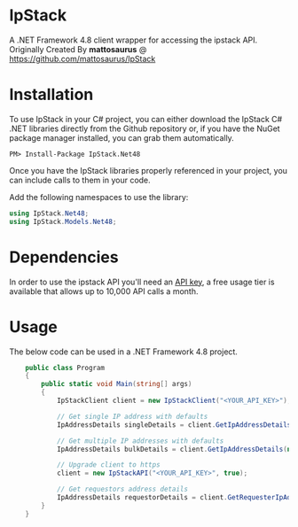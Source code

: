 # IpStack
A .NET Framework 4.8 client wrapper for accessing the ipstack API.
Originally Created By **mattosaurus** @ https://github.com/mattosaurus/IpStack

# Installation
To use IpStack in your C# project, you can either download the IpStack C# .NET libraries directly from the Github repository or, if you have the NuGet package manager installed, you can grab them automatically.

```
PM> Install-Package IpStack.Net48
```
Once you have the IpStack libraries properly referenced in your project, you can include calls to them in your code.

Add the following namespaces to use the library:

```C#
using IpStack.Net48;
using IpStack.Models.Net48;
```
# Dependencies
In order to use the ipstack API you'll need an [API key](https://ipstack.com/product), a free usage tier is available that allows up to 10,000 API calls a month.

# Usage
The below code can be used in a .NET Framework 4.8 project.

```C#
    public class Program
    {
        public static void Main(string[] args)
        {
            IpStackClient client = new IpStackClient("<YOUR_API_KEY>");

            // Get single IP address with defaults
            IpAddressDetails singleDetails = client.GetIpAddressDetails("134.201.250.155");

            // Get multiple IP addresses with defaults
            IpAddressDetails bulkDetails = client.GetIpAddressDetails(new List<string>() { "134.201.250.155", "72.229.28.185", "110.174.165.78" });

            // Upgrade client to https
            client = new IpStackAPI("<YOUR_API_KEY>", true);

            // Get requestors address details
            IpAddressDetails requestorDetails = client.GetRequesterIpAddressDetails();
        }
    }
```
